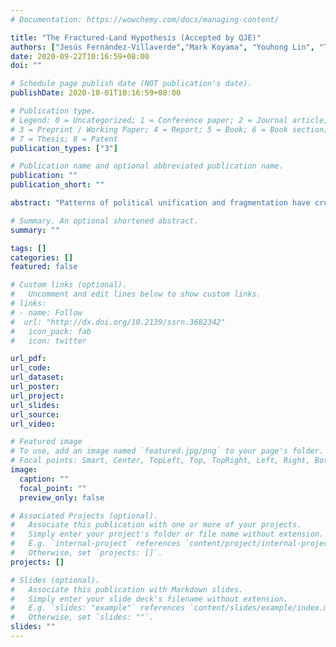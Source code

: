 ```yaml
---
# Documentation: https://wowchemy.com/docs/managing-content/

title: "The Fractured-Land Hypothesis (Accepted by QJE)"
authors: ["Jesús Fernández-Villaverde","Mark Koyama", "Youhong Lin", "Tuan-Hwee Sng"]
date: 2020-09-22T10:16:59+08:00
doi: ""

# Schedule page publish date (NOT publication's date).
publishDate: 2020-10-01T10:16:59+08:00

# Publication type.
# Legend: 0 = Uncategorized; 1 = Conference paper; 2 = Journal article;
# 3 = Preprint / Working Paper; 4 = Report; 5 = Book; 6 = Book section;
# 7 = Thesis; 8 = Patent
publication_types: ["3"]

# Publication name and optional abbreviated publication name.
publication: ""
publication_short: ""

abstract: "Patterns of political unification and fragmentation have crucial implications for comparative economic development. Diamond (1997) famously argued that “fractured land” was responsible for China's tendency toward political unification and Europe's protracted political fragmentation. We build a dynamic model with granular geographical information in terms of topographical features and the location of productive agricultural land to quantitatively gauge the effects of “fractured land” on state formation in Eurasia. We find that either topography or productive land alone is sufficient to account for China's recurring political unification and Europe's persistent political fragmentation. The existence of a core region of high land productivity in Northern China plays a central role in our simulations. We discuss how our results map into observed historical outcomes and assess how robust our findings are."

# Summary. An optional shortened abstract.
summary: ""

tags: []
categories: []
featured: false

# Custom links (optional).
#   Uncomment and edit lines below to show custom links.
# links:
# - name: Follow
#  url: "http://dx.doi.org/10.2139/ssrn.3682342"
#   icon_pack: fab
#   icon: twitter

url_pdf: 
url_code:
url_dataset:
url_poster:
url_project:
url_slides:
url_source:
url_video:

# Featured image
# To use, add an image named `featured.jpg/png` to your page's folder. 
# Focal points: Smart, Center, TopLeft, Top, TopRight, Left, Right, BottomLeft, Bottom, BottomRight.
image:
  caption: ""
  focal_point: ""
  preview_only: false

# Associated Projects (optional).
#   Associate this publication with one or more of your projects.
#   Simply enter your project's folder or file name without extension.
#   E.g. `internal-project` references `content/project/internal-project/index.md`.
#   Otherwise, set `projects: []`.
projects: []

# Slides (optional).
#   Associate this publication with Markdown slides.
#   Simply enter your slide deck's filename without extension.
#   E.g. `slides: "example"` references `content/slides/example/index.md`.
#   Otherwise, set `slides: ""`.
slides: ""
---
```

